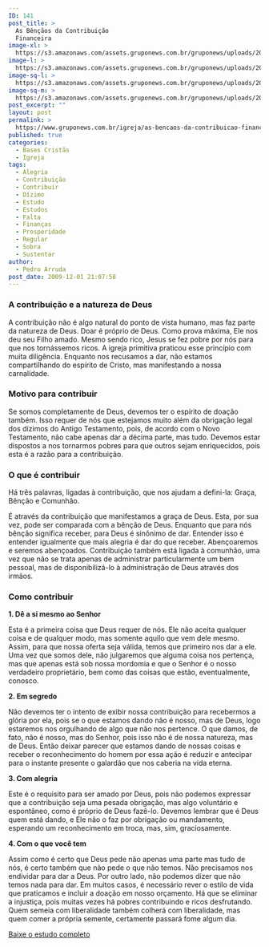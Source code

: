 ```yaml
---
ID: 141
post_title: >
  As Bênçãos da Contribuição
  Financeira
image-xl: >
  https://s3.amazonaws.com/assets.gruponews.com.br/gruponews/uploads/2009/12/as_bencaos_da_contribuicao_financeira.jpg
image-l: >
  https://s3.amazonaws.com/assets.gruponews.com.br/gruponews/uploads/2009/12/as_bencaos_da_contribuicao_financeira.jpg
image-sq-l: >
  https://s3.amazonaws.com/assets.gruponews.com.br/gruponews/uploads/2009/12/as_bencaos_da_contribuicao_financeira.jpg
image-sq-m: >
  https://s3.amazonaws.com/assets.gruponews.com.br/gruponews/uploads/2009/12/as_bencaos_da_contribuicao_financeira-720x550.jpg
post_excerpt: ""
layout: post
permalink: >
  https://www.gruponews.com.br/igreja/as-bencaos-da-contribuicao-financeira
published: true
categories:
  - Bases Cristãs
  - Igreja
tags:
  - Alegria
  - Contribuição
  - Contribuir
  - Dízimo
  - Estudo
  - Estudos
  - Falta
  - Finanças
  - Prosperidade
  - Regular
  - Sobra
  - Sustentar
author:
  - Pedro Arruda
post_date: 2009-12-01 21:07:58
---
```

<h3>A contribuição e a natureza de Deus</h3>
A contribuição não é algo natural do ponto de vista humano, mas faz parte da natureza de Deus. Doar é próprio de Deus. Como prova máxima, Ele nos deu seu Filho amado. Mesmo sendo rico, Jesus se fez pobre por nós para que nos tornássemos ricos. A igreja primitiva praticou esse princípio com muita diligência. Enquanto nos recusamos a dar, não estamos compartilhando do espírito de Cristo, mas manifestando a nossa carnalidade.
<h3>Motivo para contribuir</h3>
Se somos completamente de Deus, devemos ter o espírito de doação também. Isso requer de nós que estejamos muito além da obrigação legal dos dízimos do Antigo Testamento, pois, de acordo com o Novo Testamento, não cabe apenas dar a décima parte, mas tudo. Devemos estar dispostos a nos tornarmos pobres para que outros sejam enriquecidos, pois esta é a razão para a contribuição.
<h3>O que é contribuir</h3>
Há três palavras, ligadas à contribuição, que nos ajudam a defini-la: Graça, Bênção e Comunhão.

É através da contribuição que manifestamos a graça de Deus. Esta, por sua vez, pode ser comparada com a bênção de Deus. Enquanto que para nós bênção significa receber, para Deus é sinônimo de dar. Entender isso é entender igualmente que mais alegria é dar do que receber. Abençoaremos e seremos abençoados. Contribuição também está ligada à comunhão, uma vez que não se trata apenas de administrar particularmente um bem pessoal, mas de disponibilizá-lo à administração de Deus através dos irmãos.
<h3>Como contribuir</h3>
<strong>1. Dê a si mesmo ao Senhor</strong>

Esta é a primeira coisa que Deus requer de nós. Ele não aceita qualquer coisa e de qualquer modo, mas somente aquilo que vem dele mesmo. Assim, para que nossa oferta seja válida, temos que primeiro nos dar a ele. Uma vez que somos dele, não julgaremos que alguma coisa nos pertença, mas que apenas está sob nossa mordomia e que o Senhor é o nosso verdadeiro proprietário, bem como das coisas que estão, eventualmente, conosco.

<strong>2. Em segredo</strong>

Não devemos ter o intento de exibir nossa contribuição para recebermos a glória por ela, pois se o que estamos dando não é nosso, mas de Deus, logo estaremos nos orgulhando de algo que não nos pertence. O que damos, de fato, não é nosso, mas do Senhor, pois isso não é de nossa natureza, mas de Deus. Então deixar parecer que estamos dando de nossas coisas e receber o reconhecimento do homem por essa ação é reduzir e antecipar para o instante presente o galardão que nos caberia na vida eterna.

<strong>3. Com alegria</strong>

Este é o requisito para ser amado por Deus, pois não podemos expressar que a contribuição seja uma pesada obrigação, mas algo voluntário e espontâneo, como é próprio de Deus fazê-lo. Devemos lembrar que é Deus quem está dando, e Ele não o faz por obrigação ou mandamento, esperando um reconhecimento em troca, mas, sim, graciosamente.

<strong>4. Com o que você tem</strong>

Assim como é certo que Deus pede não apenas uma parte mas tudo de nós, é certo também que não pede o que não temos. Não precisamos nos endividar para dar a Deus. Por outro lado, não podemos dizer que não temos nada para dar. Em muitos casos, é necessário rever o estilo de vida que praticamos e incluir a doação em nosso orçamento. Há que se eliminar a injustiça, pois muitas vezes há pobres contribuindo e ricos desfrutando. Quem semeia com liberalidade também colherá com liberalidade, mas quem comer a própria semente, certamente passará fome algum dia.

<a href="http://www.gruponews.com.br/wp-content/uploads/2009/12/contribuicao_site.pdf">Baixe o estudo completo</a>